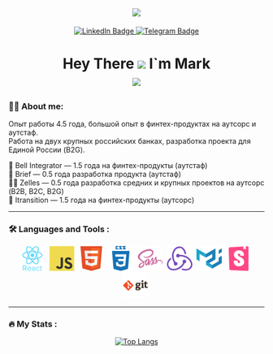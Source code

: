 <div align="center">
  <img src="https://media.giphy.com/media/jdPMeyv9rn0hZHh8n9/giphy.gif" width="200"/>
</div>
<div align="center">
  <img src="https://komarev.com/ghpvc/?username=mariknowhere&style=flat-square&color=blue" alt=""/>
</div>

<div align="center">
  <a href="https://www.linkedin.com/in/mariknowhere/">
    <img src="https://img.shields.io/badge/LinkedIn-blue?style=for-the-badge&logo=linkedin&logoColor=white" alt="LinkedIn Badge"/>
  </a>
  <a href="https://t.me/maybebabythink">
    <img src="https://img.shields.io/badge/Telegram-blue?style=for-the-badge&logo=telegram&logoColor=white" alt="Telegram Badge"/>
  </a>
  <h1>
    Hey There
    <img src="https://media.giphy.com/media/hvRJCLFzcasrR4ia7z/giphy.gif" width="30px"/>
    I`m Mark
    <div>
     <img src="https://media.giphy.com/media/HwBlFQZFcAoUcPHZdX/giphy.gif" width="200px"/>
    </div>
  </h1>
 </div>

 ### :man_technologist: About me:  
 
Опыт работы 4.5 года, большой опыт в финтех-продуктах на аутсорс и аутстаф. \
Работа на двух крупных российских банках, разработка проекта для Единой России (B2G).

🏦 Bell Integrator — 1.5 года на финтех-продукты (аутстаф) \
💼 Brief — 0.5 года разработка продукта (аутстаф) \
👨‍💻 Zelles — 0.5 года разработка средних и крупных проектов на аутсорс (B2B, B2C, B2G) \
🏦 Itransition — 1.5 года на финтех-продукты (аутсорс)

---

### :hammer_and_wrench: Languages and Tools :

<div align="center">
  <img src="https://github.com/devicons/devicon/blob/master/icons/react/react-original-wordmark.svg" title="React" alt="React" width="50" height="50"/>&nbsp;
  <img src="https://github.com/devicons/devicon/blob/master/icons/javascript/javascript-original.svg" title="JavaScript" alt="JavaScript" width="50" height="50"/>&nbsp;
  <img src="https://github.com/devicons/devicon/blob/master/icons/html5/html5-original.svg" title="HTML5" alt="HTML" width="50" height="50"/>&nbsp;
  <img src="https://github.com/devicons/devicon/blob/master/icons/css3/css3-plain-wordmark.svg"  title="CSS3" alt="CSS" width="50" height="50"/>&nbsp;
  <img src="https://github.com/devicons/devicon/blob/master/icons/sass/sass-original.svg"  title="Sass" alt="Sass" width="50" height="50"/>&nbsp;
  <img src="https://github.com/devicons/devicon/blob/master/icons/redux/redux-original.svg" title="Redux" alt="Redux " width="50" height="50"/>&nbsp;
  <img src="https://github.com/devicons/devicon/blob/master/icons/materialui/materialui-original.svg" title="Material UI" alt="Material UI" width="50" height="50"/>&nbsp;
 <img src="https://github.com/devicons/devicon/blob/master/icons/storybook/storybook-original.svg" title="Storybook" alt="Storybook" width="50" height="50"/>&nbsp;
 <img src="https://github.com/devicons/devicon/blob/master/icons/git/git-original-wordmark.svg" title="Git" **alt="Git" width="50" height="50"/>&nbsp;
</div>

---

### :fire: My Stats :

<div align="center">

[![Top Langs](https://github-readme-stats.vercel.app/api/top-langs/?username=mariknowhere&count_private=true&layout=compact&theme=flag-india)](https://github.com/anuraghazra/github-readme-stats)

</div>
